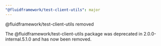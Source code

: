 ```yaml
---
"@fluidframework/test-client-utils": major
---
```


@fluidframework/test-client-utils removed

The @fluidframework/test-client-utils package was deprecated in 2.0.0-internal.5.1.0 and has now been removed.
